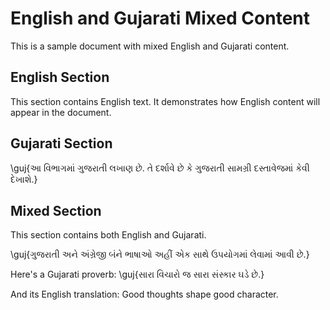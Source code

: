 # English and Gujarati Mixed Content

This is a sample document with mixed English and Gujarati content.

## English Section

This section contains English text. It demonstrates how English content will appear in the document.

## Gujarati Section

\guj{આ વિભાગમાં ગુજરાતી લખાણ છે. તે દર્શાવે છે કે ગુજરાતી સામગ્રી દસ્તાવેજમાં કેવી દેખાશે.}

## Mixed Section

This section contains both English and Gujarati.

\guj{ગુજરાતી અને અંગ્રેજી બંને ભાષાઓ અહીં એક સાથે ઉપયોગમાં લેવામાં આવી છે.}

Here's a Gujarati proverb: \guj{સારા વિચારો જ સારા સંસ્કાર ઘડે છે.}

And its English translation: Good thoughts shape good character.
